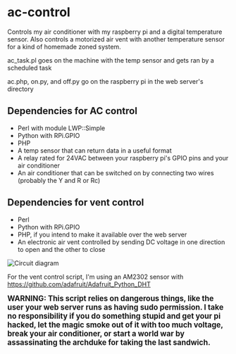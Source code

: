 # ac-control
Controls my air conditioner with my raspberry pi and a digital temperature sensor.  Also controls a motorized air vent with another temperature sensor for a kind of homemade zoned system.

ac_task.pl goes on the machine with the temp sensor and gets ran by a scheduled task

ac.php, on.py, and off.py go on the raspberry pi in the web server's directory

## Dependencies for AC control
* Perl with module LWP::Simple
* Python with RPi.GPIO
* PHP
* A temp sensor that can return data in a useful format
* A relay rated for 24VAC between your raspberry pi's GPIO pins and your air conditioner
* An air conditioner that can be switched on by connecting two wires (probably the Y and R or Rc)

## Dependencies for vent control
* Perl
* Python with RPi.GPIO
* PHP, if you intend to make it available over the web server
* An electronic air vent controlled by sending DC voltage in one direction to open and the other to close

![Circuit diagram](https://raw.githubusercontent.com/YandereSkylar/ac-control/master/circuit.png)

For the vent control script, I'm using an AM2302 sensor with https://github.com/adafruit/Adafruit_Python_DHT

**<big>WARNING: This script relies on dangerous things, like the user your web server runs as having sudo permission.  I take no responsibility if you do something stupid and get your pi hacked, let the magic smoke out of it with too much voltage, break your air conditioner, or start a world war by assassinating the archduke for taking the last sandwich.</big>**
